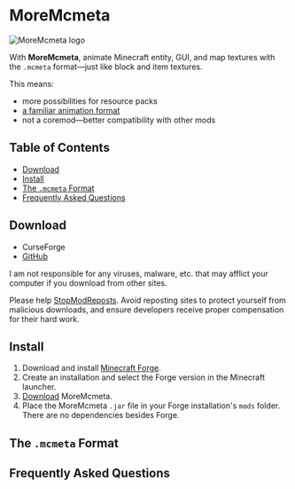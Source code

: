 # MoreMcmeta
![MoreMcmeta logo](https://github.com/soir20/MoreMcmeta/blob/main/src/main/resources/moremcmeta-logo-black.png?raw=true)

With **MoreMcmeta**, animate Minecraft entity, GUI, and map textures with the `.mcmeta` format—just like block and item textures.

This means:
* more possibilities for resource packs
* [a familiar animation format](#the-mcmeta-format)
* not a coremod—better compatibility with other mods

## Table of Contents
* [Download](#download)
* [Install](#install)
* [The `.mcmeta` Format](#the-mcmeta-format)
* [Frequently Asked Questions](#frequently-asked-questions)

## Download
* CurseForge
* [GitHub](https://github.com/soir20/MoreMcmeta/releases)

I am not responsible for any viruses, malware, etc. that may afflict your computer if you download from other sites.

Please help [StopModReposts](https://stopmodreposts.org/). Avoid reposting sites to protect yourself from malicious downloads, and ensure developers receive proper compensation for their hard work.

## Install
1. Download and install [Minecraft Forge](http://files.minecraftforge.net/).
2. Create an installation and select the Forge version in the Minecraft launcher.
3. [Download](#download) MoreMcmeta.
4. Place the MoreMcmeta `.jar` file in your Forge installation's `mods` folder. There are no dependencies besides Forge.

## The `.mcmeta` Format

## Frequently Asked Questions
